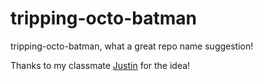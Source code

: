 # tripping-octo-batman

tripping-octo-batman, what a great repo name suggestion!

Thanks to my classmate [Justin](https://github.com/j-tr) for the idea!

